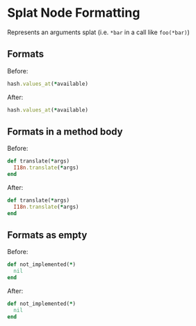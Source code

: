 <!-- BEGIN_AUTOGENERATED -->

# Splat Node Formatting

Represents an arguments splat (i.e. `*bar` in a call like `foo(*bar)`)

<!-- END_AUTOGENERATED -->

## Formats

Before:

```ruby
hash.values_at(*available)
```

After:

```ruby
hash.values_at(*available)
```

## Formats in a method body

Before:

```ruby
def translate(*args)
  I18n.translate(*args)
end
```

After:

```ruby
def translate(*args)
  I18n.translate(*args)
end
```

## Formats as empty

Before:

```ruby
def not_implemented(*)
  nil
end
```

After:

```ruby
def not_implemented(*)
  nil
end
```
